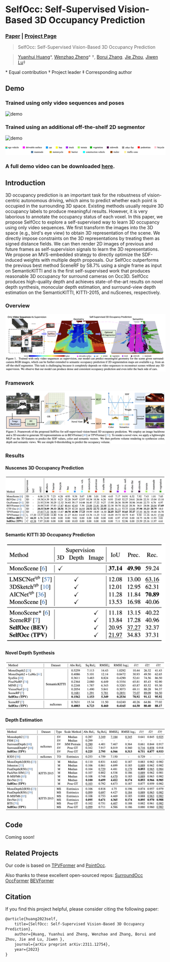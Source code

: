 # SelfOcc: Self-Supervised Vision-Based 3D Occupancy Prediction
### [Paper](https://arxiv.org/pdf/2311.12754)  | [Project Page](https://huang-yh.github.io/SelfOcc/) 

> SelfOcc: Self-Supervised Vision-Based 3D Occupancy Prediction

> [Yuanhui Huang](https://scholar.google.com/citations?hl=zh-CN&user=LKVgsk4AAAAJ)*, [Wenzhao Zheng](https://wzzheng.net/)\* $\dagger$, [Borui Zhang](https://boruizhang.site/), [Jie Zhou](https://scholar.google.com/citations?user=6a79aPwAAAAJ&hl=en&authuser=1), [Jiwen Lu](http://ivg.au.tsinghua.edu.cn/Jiwen_Lu/)$\ddagger$

\* Equal contribution $\dagger$ Project leader $\ddagger$ Corresponding author

## Demo

### Trained using only video sequences and poses

![demo](./assets/iou.gif)

### Trained using an additional off-the-shelf 2D segmentor 

![demo](./assets/miou.gif)

![legend](./assets/legend.png)


### A full demo video can be downloaded [here](https://cloud.tsinghua.edu.cn/d/640283b528f7436193a4/).

## Introduction

3D occupancy prediction is an important task for the robustness of vision-centric autonomous driving, which aims to predict whether each point is occupied in the surrounding 3D space. Existing methods usually require 3D occupancy labels to produce meaningful results. However, it is very laborious to annotate the occupancy status of each voxel. In this paper, we propose SelfOcc to explore a self-supervised way to learn 3D occupancy using only video sequences. We first transform the images into the 3D space (e.g., bird's eye view) to obtain 3D representation of the scene. We directly impose constraints on the 3D representations by treating them as signed distance fields. We can then render 2D images of previous and future frames as self-supervision signals to learn the 3D representations. We propose an MVS-embedded strategy to directly optimize the SDF-induced weights with multiple depth proposals. Our SelfOcc outperforms the previous best method SceneRF by 58.7\% using a single frame as input on SemanticKITTI and is the first self-supervised work that produces reasonable 3D occupancy for surround cameras on Occ3D. SelfOcc produces high-quality depth and achieves state-of-the-art results on novel depth synthesis, monocular depth estimation, and surround-view depth estimation on the SemanticKITTI, KITTI-2015, and nuScenes, respectively. 

### Overview
![overview](./assets/overview.png)

### Framework
![framework](./assets/framework.png)

### Results

#### Nuscenes 3D Occupancy Prediction

![occ_nus](./assets/occ_nus.png)

#### Semantic KITTI  3D Occupancy Prediction

![occ_kitti](./assets/occ_kitti.png)

#### Novel Depth Synthesis

![novel_depthi](./assets/novel_depth.png)

#### Depth Estimation

![depth](./assets/depth.png)

## Code

Coming soon!

## Related Projects

Our code is based on [TPVFormer](https://github.com/wzzheng/TPVFormer) and [PointOcc](https://github.com/wzzheng/PointOcc). 

Also thanks to these excellent open-sourced repos:
[SurroundOcc](https://github.com/weiyithu/SurroundOcc) 
[OccFormer](https://github.com/zhangyp15/OccFormer)
[BEVFormer](https://github.com/fundamentalvision/BEVFormer)

## Citation

If you find this project helpful, please consider citing the following paper:
```
@article{huang2023self,
    title={SelfOcc: Self-Supervised Vision-Based 3D Occupancy Prediction},
    author={Huang, Yuanhui and Zheng, Wenzhao and Zhang, Borui and Zhou, Jie and Lu, Jiwen },
    journal={arXiv preprint arXiv:2311.12754},
    year={2023}
}
```
